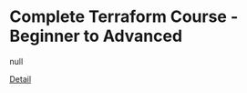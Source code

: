 # Complete Terraform Course - Beginner to Advanced

null 

[Detail](https://eduitfree.com/courses/complete-terraform-course-beginner-to-advanced)